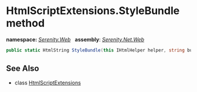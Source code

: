 # HtmlScriptExtensions.StyleBundle method
**namespace:** *[Serenity.Web](../../README.md#serenity.web-namespace)*   **assembly**: *[Serenity.Net.Web](../../README.md)*

```csharp
public static HtmlString StyleBundle(this IHtmlHelper helper, string bundleKey)
```

## See Also

* class [HtmlScriptExtensions](../HtmlScriptExtensions.md)
